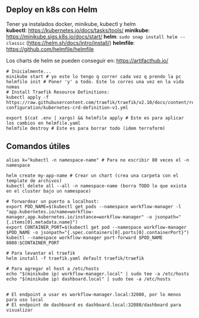 ## Deploy en k8s con Helm
Tener ya instalados docker, minikube, kubectl y helm \
**kubectl**: https://kubernetes.io/docs/tasks/tools/
**minikube**: https://minikube.sigs.k8s.io/docs/start/
**helm**: `sudo snap install helm --classic` (https://helm.sh/docs/intro/install/)
**helmfile**: https://github.com/helmfile/helmfile

Los charts de helm se pueden conseguir en: https://artifacthub.io/

```
# Inicialmente...
minikube start # yo este lo tengo q correr cada vez q prendo la pc
helmfile init # Poner 'y' a todo. Este lo corres una vez en la vida nomas
# Install Traefik Resource Definitions:
kubectl apply -f https://raw.githubusercontent.com/traefik/traefik/v2.10/docs/content/reference/dynamic-configuration/kubernetes-crd-definition-v1.yml

export $(cat .env | xargs) && helmfile apply # Este es para aplicar los cambios en helmfile.yaml
helmfile destroy # Este es para borrar todo (idem terraform)
```

## Comandos útiles
```
alias k="kubectl -n namespace-name" # Para no escribir 80 veces el -n namespace

helm create my-app-name # Crear un chart (crea una carpeta con el template de archivos)
kubectl delete all --all -n namespace-name (borra TODO lo que exista en el cluster bajo un namespace)

# forwardear un puerto a localhost:
export POD_NAME=$(kubectl get pods --namespace workflow-manager -l "app.kubernetes.io/name=workflow-manager,app.kubernetes.io/instance=workflow-manager" -o jsonpath="{.items[0].metadata.name}")
export CONTAINER_PORT=$(kubectl get pod --namespace workflow-manager $POD_NAME -o jsonpath="{.spec.containers[0].ports[0].containerPort}")
kubectl --namespace workflow-manager port-forward $POD_NAME 8080:$CONTAINER_PORT

# Para levantar el traefik
helm install -f traefik.yaml default traefik/traefik

# Para agregar el host a /etc/hosts
echo "$(minikube ip) workflow-manager.local" | sudo tee -a /etc/hosts
echo "$(minikube ip) dashboard.local" | sudo tee -a /etc/hosts


# El endpoint a usar es workflow-manager.local:32080, por lo menos para uso local
# El endpoint de dashboard es dashboard.local:32080/dashboard para visualizar

```